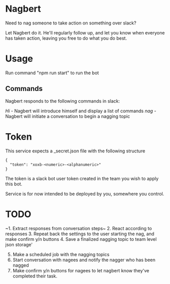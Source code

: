 # Nagbert
Need to nag someone to take action on something over slack?

Let Nagbert do it. He'll regularly follow up, and let you know when everyone has taken action, leaving you free to do what you do best.

# Usage

Run command "npm run start" to run the bot

## Commands

Nagbert responds to the following commands in slack:

*Hi* - Nagbert will introduce himself and display a list of commands
*nag* - Nagbert will initiate a conversation to begin a nagging topic

# Token

This service expects a _secret.json file with the following structure

    {
      "token": "xoxb-<numeric>-<alphanumeric>"
    }

The token is a slack bot user token created in the team you wish to apply this bot.

Service is for now intended to be deployed by you, somewhere you control.

# TODO

~1. Extract responses from conversation steps~
2. React according to responses
3. Repeat back the settings to the user starting the nag, and make confirm y/n buttons
4. Save a finalized nagging topic to team level json storage'

5. Make a scheduled job with the nagging topics
6. Start conversation with nagees and notify the nagger who has been nagged
7. Make confirm y/n buttons for nagees to let nagbert know they've completed their task.
